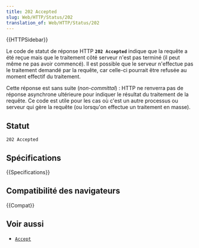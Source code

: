 ```yaml
---
title: 202 Accepted
slug: Web/HTTP/Status/202
translation_of: Web/HTTP/Status/202
---
```


{{HTTPSidebar}}

Le code de statut de réponse HTTP **`202 Accepted`** indique que la requête a été reçue mais que le traitement côté serveur n'est pas terminé (il peut même ne pas avoir commencé). Il est possible que le serveur n'effectue pas le traitement demandé par la requête, car celle-ci pourrait être refusée au moment effectif du traitement.

Cette réponse est sans suite (<i lang="en">non-committal</i>)&nbsp;: HTTP ne renverra pas de réponse asynchrone ultérieure pour indiquer le résultat du traitement de la requête. Ce code est utile pour les cas où c'est un autre processus ou serveur qui gère la requête (ou lorsqu'on effectue un traitement en masse).

## Statut

```
202 Accepted
```

## Spécifications

{{Specifications}}

## Compatibilité des navigateurs

{{Compat}}

## Voir aussi

- [`Accept`](/fr/docs/Web/HTTP/Headers/Accept)

